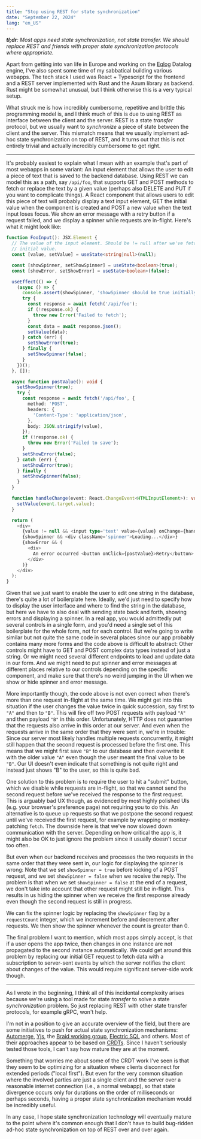 ```yaml
---
title: "Stop using REST for state synchronization"
date: "September 22, 2024"
lang: "en_US"
---
```


***tl;dr**: Most apps need state *synchronization*, not state *transfer*.
We should replace REST and friends with proper state synchronization protocols where appropriate.*

Apart from getting into van life in Europe and working on the [Eqlog](../type-checking-with-eqlog-parsing) Datalog engine, I've also spent some time of my sabbatical building various webapps.
The tech stack I used was React + Typescript for the frontend and a REST server implemented with Rust and the Axum library as backend.
Rust might be somewhat unusual, but I think otherwise this is a very typical setup.

What struck me is how incredibly cumbersome, repetitive and brittle this programming model is, and I think much of this is due to using REST as interface between the client and the server.
REST is a state *transfer* protocol, but we usually want to *synchronize* a piece of state between the client and the server.
This mismatch means that we usually implement ad-hoc state synchronization on top of REST, and it turns out that this is not entirely trivial and actually incredibly cumbersome to get right.

---

It's probably easiest to explain what I mean with an example that's part of most webapps in some variant:
An input element that allows the user to edit a piece of text that is saved to the backend database.
Using REST we can model this as a path, say `/api/foo`, that supports GET and POST methods to fetch or replace the text by a given value (perhaps also DELETE and PUT if you want to complicate things).
A React component that allows users to edit this piece of text will probably display a text input element, GET the initial value when the component is created and POST a new value when the text input loses focus.
We show an error message with a retry button if a request failed, and we display a spinner while requests are in-flight.
Here's what it might look like:
```typescript
function FooInput(): JSX.Element {
  // The value of the input element. Should be != null after we've fetched the
  // initial value.
  const [value, setValue] = useState<string|null>(null);

  const [showSpinner, setShowSpinner] = useState<boolean>(true);
  const [showError, setShowError] = useState<boolean>(false);

  useEffect(() => {
    (async () => {
      console.assert(showSpinner, 'showSpinner should be true initially');
      try {
        const response = await fetch('/api/foo');
        if (!response.ok) {
          throw new Error('Failed to fetch');
        }
        const data = await response.json();
        setValue(data);
      } catch (err) {
        setShowError(true);
      } finally {
        setShowSpinner(false);
      }
    })();
  }, []);

  async function postValue(): void {
    setShowSpinner(true);
    try {
      const response = await fetch('/api/foo', {
        method: 'POST',
        headers: {
          'Content-Type': 'application/json',
        },
        body: JSON.stringify(value),
      });
      if (!response.ok) {
        throw new Error('Failed to save');
      }
      setShowError(false);
    } catch (err) {
      setShowError(true);
    } finally {
      setShowSpinner(false);
    }
  }

  function handleChange(event: React.ChangeEvent<HTMLInputElement>): void {
    setValue(event.target.value);
  }

  return (
    <div>
      {value != null && <input type='text' value={value} onChange={handleChange} onBlur={postValue} />}
      {showSpinner && <div className='spinner'>Loading...</div>}
      {showError && (
        <div>
          An error occurred <button onClick={postValue}>Retry</button>
        </div>
      )}
    </div>
  );
}
```

Given that we just want to enable the user to edit one string in the database, there's quite a lot of boilerplate here.
Ideally, we'd just need to specify how to display the user interface and where to find the string in the database, but here we have to also deal with sending state back and forth, showing errors and displaying a spinner.
In a real app, you would admittedly put several controls in a single form, and you'd need a single set of this boilerplate for the whole form, not for each control.
But we're going to write similar but not quite the same code in several places since our app probably contains many more forms and the code above is difficult to abstract:
Other controls might have to GET and POST complex data types instead of just a string.
Or we might need several different endpoints to load and update data in our form.
And we might need to put spinner and error messages at different places relative to our controls depending on the specific component, and make sure that there's no weird jumping in the UI when we show or hide spinner and error message.

More importantly though, the code above is not even correct when there's more than one request in-flight at the same time.
We might get into this situation if the user changes the value twice in quick succession, say first to `"A"` and then to `"B"`.
This will fire off two POST requests with payload `"A"` and then payload `"B"` in this order.
Unfortunately, HTTP does not guarantee that the requests also arrive in this order at our server.
And even when the requests arrive in the same order that they were sent in, we're in trouble:
Since our server most likely handles multiple requests concurrently, it might still happen that the second request is processed before the first one.
This means that we might first save `"B"` to our database and then overwrite it with the older value `"A"` even though the user meant the final value to be `"B"`.
Our UI doesn't even indicate that something is not quite right and instead just shows "B" to the user, so this is quite bad.

One solution to this problem is to require the user to hit a "submit" button, which we disable while requests are in-flight, so that we cannot send the second request before we've received the response to the first request.
This is arguably bad UX though, as evidenced by most highly polished UIs (e.g. your browser's preference page) not requiring you to do this.
An alternative is to queue up requests so that we postpone the second request until we've received the first request, for example by wrapping or monkey-patching `fetch`.
The downside here is that we've now slowed down communication with the server.
Depending on how critical the app is, it might also be OK to just ignore the problem since it usually doesn't occur too often.

But even when our backend receives and processes the two requests in the same order that they were sent in, our logic for displaying the spinner is wrong:
Note that we set `showSpinner = true` before kicking of a POST request, and we set `showSpinner = false` when we receive the reply.
The problem is that when we set `showSpinner = false` at the end of a request, we don't take into account that other request might still be in-flight.
This results in us hiding the spinner when we receive the first response already even though the second request is still in progress.

We can fix the spinner logic by replacing the `showSpinner` flag by a `requestCount` integer, which we increment before and decrement after requests.
We then show the spinner whenever the count is greater than 0.

The final problem I want to mention, which most apps simply accept, is that if a user opens the app twice, then changes in one instance are not propagated to the second instance automatically.
We could get around this problem by replacing our initial GET request to fetch data with a subscription to server-sent events by which the server notifies the client about changes of the value.
This would require significant server-side work though.

---

As I wrote in the beginning, I think all of this incidental complexity arises because we're using a tool made for state *transfer* to solve a state *synchronization* problem.
So just replacing REST with other state transfer protocols, for example gRPC, won't help.

I'm not in a position to give an accurate overview of the field, but there are some initiatives to push for actual state synchronization mechanisms:
[Automerge](https://github.com/automerge/automerge), [Yjs](https://github.com/yjs/yjs), the [Braid working group](https://braid.org/), [Electric SQL](https://electric-sql.com/) and others.
Most of their approaches appear to be based on [CRDTs](https://en.wikipedia.org/wiki/Conflict-free_replicated_data_type).
Since I haven't seriously tested those tools, I can't say how mature they are at the moment.

Something that worries me about some of the CRDT work I've seen is that they seem to be optimizing for a situation where clients disconnect for extended periods ("local first").
But even for the very common situation where the involved parties are just a single client and the server over a reasonable internet connection (i.e., a normal webapp), so that state divergence occurs only for durations on the order of milliseconds or perhaps seconds, having a proper state synchronization mechanism would be incredibly useful.

In any case, I hope state synchronization technology will eventually mature to the point where it's common enough that I don't have to build bug-ridden ad-hoc state synchronization on top of REST over and over again.
